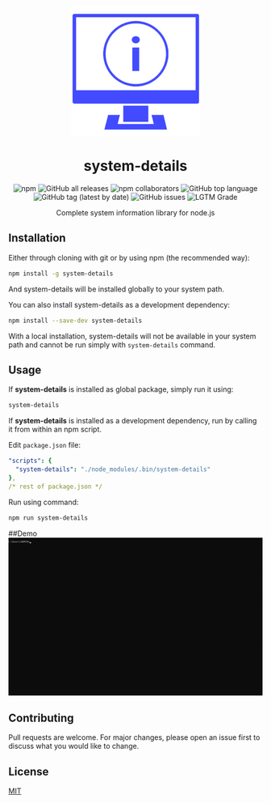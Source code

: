 <div align="center">

![system photo](assets/systemInfo.png)

# system-details
![npm](https://img.shields.io/npm/v/system-details?logo=NPM)
![GitHub all releases](https://img.shields.io/github/downloads/shivam-chahar/system-details/total?color=green&logo=GitHub)
![npm collaborators](https://img.shields.io/npm/collaborators/system-details?color=green&logo=NPM)
![GitHub top language](https://img.shields.io/github/languages/top/shivam-chahar/system-details?logo=github)
![GitHub tag (latest by date)](https://img.shields.io/github/v/tag/shivam-chahar/system-details?logo=github)
![GitHub issues](https://img.shields.io/github/issues/shivam-chahar/system-details?logo=github)
![LGTM Grade](https://img.shields.io/lgtm/grade/javascript/github/Shivam-Chahar/system-details)


Complete system information library for node.js
</div>

## Installation

Either through cloning with git or by using npm (the recommended way):

```bash
npm install -g system-details
```
And system-details will be installed globally to your system path.

You can also install system-details as a development dependency:

```bash
npm install --save-dev system-details
```
With a local installation, system-details will not be available in your system path and cannot be run simply with ` system-details ` command.

## Usage
If **system-details** is installed as global package, simply run it using:

```bash
system-details
```
If **system-details** is installed as a development dependency, run by calling it from within an npm script.

Edit `package.json` file:


```yaml
"scripts": {
  "system-details": "./node_modules/.bin/system-details"
}, 
/* rest of package.json */
``` 
Run using command:

```bash
npm run system-details
```

##Demo
![system-details demo](./assets/demo.gif)

## Contributing
Pull requests are welcome. For major changes, please open an issue first to discuss what you would like to change.


## License
[MIT](https://choosealicense.com/licenses/mit/)
